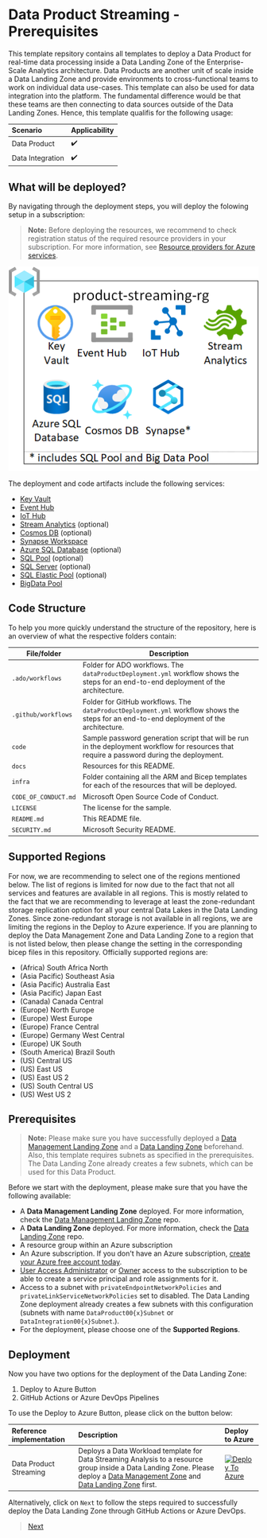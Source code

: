 # Data Product Streaming - Prerequisites

This template repsitory contains all templates to deploy a Data Product for real-time data processing inside a Data Landing Zone of the Enterprise-Scale Analytics architecture. Data Products are another unit of scale inside a Data Landing Zone and provide environments to cross-functional teams to work on individual data use-cases. This template can also be used for data integration into the platform. The fundamental difference would be that these teams are then connecting to data sources outside of the Data Landing Zones. Hence, this template qualifis for the following usage:

| Scenario         | Applicability      |
|:-----------------|:-------------------|
| Data Product     | :heavy_check_mark: |
| Data Integration | :heavy_check_mark: |

## What will be deployed?

By navigating through the deployment steps, you will deploy the folowing setup in a subscription:

> **Note:** Before deploying the resources, we recommend to check registration status of the required resource providers in your subscription. For more information, see [Resource providers for Azure services](https://docs.microsoft.com/azure/azure-resource-manager/management/resource-providers-and-types).

![Data Product Streaming](/docs/images/ProductStreaming.png)

The deployment and code artifacts include the following services:

- [Key Vault](https://docs.microsoft.com/azure/key-vault/general)
- [Event Hub](https://docs.microsoft.com/azure/event-hubs/)
- [IoT Hub](https://docs.microsoft.com/azure/iot-hub/about-iot-hub)
- [Stream Analytics](https://docs.microsoft.com/azure/stream-analytics/stream-analytics-introduction) (optional)
- [Cosmos DB](https://docs.microsoft.com/azure/cosmos-db/introduction) (optional)
- [Synapse Workspace](https://docs.microsoft.com/azure/synapse-analytics/)
- [Azure SQL Database](https://docs.microsoft.com/azure/azure-sql/database/) (optional)
- [SQL Pool](https://docs.microsoft.com/azure/synapse-analytics/sql-data-warehouse/sql-data-warehouse-overview-what-is) (optional)
- [SQL Server](https://docs.microsoft.com/sql/sql-server/?view=sql-server-ver15) (optional)
- [SQL Elastic Pool](https://docs.microsoft.com/azure/azure-sql/database/elastic-pool-overview) (optional)
- [BigData Pool](https://docs.microsoft.com/sql/big-data-cluster/concept-data-pool?view=sql-server-ver15)

## Code Structure

To help you more quickly understand the structure of the repository, here is an overview of what the respective folders contain:

| File/folder                   | Description                                |
| ----------------------------- | ------------------------------------------ |
| `.ado/workflows`              | Folder for ADO workflows. The `dataProductDeployment.yml` workflow shows the steps for an end-to-end deployment of the architecture. |
| `.github/workflows`           | Folder for GitHub workflows. The `dataProductDeployment.yml` workflow shows the steps for an end-to-end deployment of the architecture. |
| `code`                        | Sample password generation script that will be run in the deployment workflow for resources that require a password during the deployment. |
| `docs`                        | Resources for this README.                 |
| `infra`                       | Folder containing all the ARM and Bicep templates for each of the resources that will be deployed. |
| `CODE_OF_CONDUCT.md`          | Microsoft Open Source Code of Conduct.     |
| `LICENSE`                     | The license for the sample.                |
| `README.md`                   | This README file.                          |
| `SECURITY.md`                 | Microsoft Security README.                 |

## Supported Regions

For now, we are recommending to select one of the regions mentioned below. The list of regions is limited for now due to the fact that not all services and features are available in all regions. This is mostly related to the fact that we are recommending to leverage at least the zone-redundant storage replication option for all your central Data Lakes in the Data Landing Zones. Since zone-redundant storage is not available in all regions, we are limiting the regions in the Deploy to Azure experience. If you are planning to deploy the Data Management Zone and Data Landing Zone to a region that is not listed below, then please change the setting in the corresponding bicep files in this repository. Officially supported regions are:

- (Africa) South Africa North
- (Asia Pacific) Southeast Asia
- (Asia Pacific) Australia East
- (Asia Pacific) Japan East
- (Canada) Canada Central
- (Europe) North Europe
- (Europe) West Europe
- (Europe) France Central
- (Europe) Germany West Central
- (Europe) UK South
- (South America) Brazil South
- (US) Central US
- (US) East US
- (US) East US 2
- (US) South Central US
- (US) West US 2

## Prerequisites

> **Note:** Please make sure you have successfully deployed a [Data Management Landing Zone](https://github.com/Azure/data-management-zone) and a [Data Landing Zone](https://github.com/Azure/data-landing-zone) beforehand. Also, this template requires subnets as specified in the prerequisites. The Data Landing Zone already creates a few subnets, which can be used for this Data Product.

Before we start with the deployment, please make sure that you have the following available:

- A **Data Management Landing Zone** deployed. For more information, check the [Data Management Landing Zone](https://github.com/Azure/data-management-zone) repo.
- A **Data Landing Zone** deployed. For more information, check the [Data Landing Zone](https://github.com/Azure/data-landing-zone) repo.
- A resource group within an Azure subscription
- An Azure subscription. If you don't have an Azure subscription, [create your Azure free account today](https://azure.microsoft.com/free/).
- [User Access Administrator](https://docs.microsoft.com/azure/role-based-access-control/built-in-roles#user-access-administrator) or [Owner](https://docs.microsoft.com/azure/role-based-access-control/built-in-roles#owner) access to the subscription to be able to create a service principal and role assignments for it.
- Access to a subnet with `privateEndpointNetworkPolicies` and `privateLinkServiceNetworkPolicies` set to disabled. The Data Landing Zone deployment already creates a few subnets with this configuration (subnets with name `DataProduct00{x}Subnet` or `DataIntegration00{x}Subnet`.).
- For the deployment, please choose one of the **Supported Regions**.

## Deployment

Now you have two options for the deployment of the Data Landing Zone:

1. Deploy to Azure Button
2. GitHub Actions or Azure DevOps Pipelines

To use the Deploy to Azure Button, please click on the button below:

| Reference implementation   | Description | Deploy to Azure |
|:---------------------------|:------------|:----------------|
| Data Product Streaming | Deploys a Data Workload template for Data Streaming Analysis to a resource group inside a Data Landing Zone. Please deploy a [Data Management Zone](https://github.com/Azure/data-management-zone) and [Data Landing Zone](https://github.com/Azure/data-landing-zone) first. |[![Deploy To Azure](https://aka.ms/deploytoazurebutton)](https://portal.azure.com/#blade/Microsoft_Azure_CreateUIDef/CustomDeploymentBlade/uri/https%3A%2F%2Fraw.githubusercontent.com%2FAzure%2Fdata-product-streaming%2Fmain%2Finfra%2Fmain.json/uiFormDefinitionUri/https%3A%2F%2Fraw.githubusercontent.com%2FAzure%2Fdata-product-streaming%2Fmain%2Fdocs%2Freference%2Fportal.dataProduct.json) | [Repository](https://github.com/Azure/data-product-streaming) |

Alternatively, click on `Next` to follow the steps required to successfully deploy the Data Landing Zone through GitHub Actions or Azure DevOps.

>[Next](/docs/EnterpriseScaleAnalytics-CreateRepository.md)

